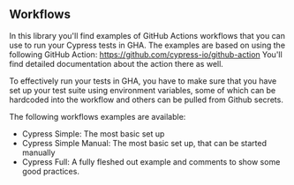 ## Workflows
In this library you'll find examples of GitHub Actions workflows that you can use to run your Cypress tests in GHA.
The examples are based on using the following GitHub Action: https://github.com/cypress-io/github-action
You'll find detailed documentation about the action there as well.

To effectively run your tests in GHA, you have to make sure that you have set up your test suite using environment variables, some of which can be hardcoded into the workflow and others can be pulled from Github secrets.

The following workflows examples are available:
* Cypress Simple: The most basic set up
* Cypress Simple Manual: The most basic set up, that can be started manually
* Cypress Full: A fully fleshed out example and comments to show some good practices.
